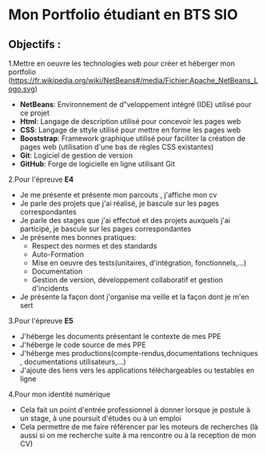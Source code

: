 # Mon Portfolio étudiant en BTS SIO 
## Objectifs : 
1.Mettre en oeuvre les technologies web pour créer et héberger mon portfolio
(https://fr.wikipedia.org/wiki/NetBeans#/media/Fichier:Apache_NetBeans_Logo.svg)
* **NetBeans**: Environnement de d"veloppement intégré (IDE) utilisé pour ce projet 
* **Html**: Langage de description utilisé pour concevoir les pages web 
* **CSS**: Langage de sttyle utilisé pour mettre en forme les pages web 
* **Booststrap**: Framework graphique utilisé pour faciliter la création de pages web (utilisation d'une bas de règles CSS existantes)
* **Git**: Logiciel de gestion de version
* **GitHub**: Forge de logicielle en ligne utilisant Git

2.Pour l'épreuve **E4**

* Je me présente et présente mon parcouts , j'affiche mon cv 
* Je parle des projets que j'ai réalisé, je bascule sur les pages correspondantes
* Je parle des stages que j'ai effectué et des projets auxquels j'ai participé, je bascule sur les pages correspondantes
* Je présente mes bonnes pratiques:
  - Respect des normes et des standards
  - Auto-Formation
  - Mise en oeuvre des tests(unitaires, d'intégration, fonctionnels,...)
  - Documentation
  - Gestion de version, développement collaboratif et gestion d'incidents
 * Je présente la façon dont j'organise ma veille et la façon dont je m'en sert 

3.Pour l'épreuve **E5**

* J'héberge les documents présentant le contexte de mes PPE
* J'héberge le code source de mes PPE
* J'héberge mes productions(compte-rendus,documentations techniques , documentations utilisateurs,...)
* J'ajoute des liens vers les applications téléchargeables ou testables en ligne 

4.Pour mon identité numérique

* Cela fait un point d'entrée professionnel à donner lorsque je postule à un stage, à une poursuit d'études ou à un emploi
* Cela permettre de me faire référencer par les moteurs de recherches (là aussi si on me recherche suite à ma rencontre ou à la reception de mon CV)

